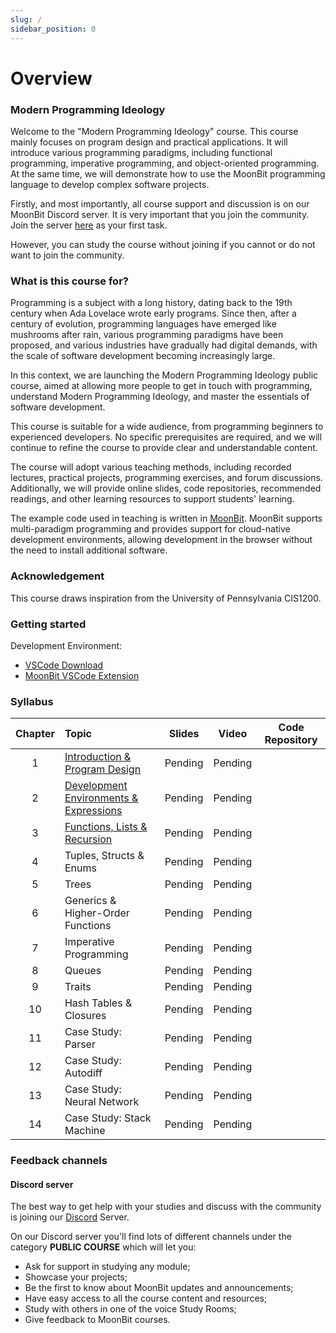 ```yaml
---
slug: /
sidebar_position: 0
---
```


# Overview

### Modern Programming Ideology

Welcome to the "Modern Programming Ideology" course. This course mainly focuses on program design and practical applications. It will introduce various programming paradigms, including functional programming, imperative programming, and object-oriented programming. At the same time, we will demonstrate how to use the MoonBit programming language to develop complex software projects.

Firstly, and most importantly, all course support and discussion is on our MoonBit Discord server. It is very important that you join the community. Join the server [here](https://discord.gg/dnCme9Un2w) as your first task.

However, you can study the course without joining if you cannot or do not want to join the community.

### What is this course for?

Programming is a subject with a long history, dating back to the 19th century when Ada Lovelace wrote early programs. Since then, after a century of evolution, programming languages have emerged like mushrooms after rain, various programming paradigms have been proposed, and various industries have gradually had digital demands, with the scale of software development becoming increasingly large.

In this context, we are launching the Modern Programming Ideology public course, aimed at allowing more people to get in touch with programming, understand Modern Programming Ideology, and master the essentials of software development.

This course is suitable for a wide audience, from programming beginners to experienced developers. No specific prerequisites are required, and we will continue to refine the course to provide clear and understandable content.

The course will adopt various teaching methods, including recorded lectures, practical projects, programming exercises, and forum discussions. Additionally, we will provide online slides, code repositories, recommended readings, and other learning resources to support students' learning.

The example code used in teaching is written in [MoonBit](https://moonbitlang.com/). MoonBit supports multi-paradigm programming and provides support for cloud-native development environments, allowing development in the browser without the need to install additional software.

### Acknowledgement

This course draws inspiration from the University of Pennsylvania CIS1200.

### Getting started

Development Environment:

- [VSCode Download](https://code.visualstudio.com/Download)
- [MoonBit VSCode Extension](https://marketplace.visualstudio.com/items?itemName=moonbit.moonbit-lang&ssr=false#overview)

### Syllabus

| Chapter | Topic | Slides | Video | Code Repository |
| :-: | :- | :-: | :-: | :-: |
| 1 | [Introduction & Program Design](./ch01) | Pending | Pending |  |
| 2 | [Development Environments & Expressions](./ch02) | Pending | Pending |  |
| 3 | [Functions, Lists & Recursion](./ch03) | Pending | Pending |  |
| 4 | Tuples, Structs & Enums | Pending | Pending |  |
| 5 | Trees | Pending | Pending |  |
| 6 | Generics & Higher-Order Functions | Pending | Pending |  |
| 7 | Imperative Programming | Pending | Pending |  |
| 8 | Queues | Pending | Pending |  |
| 9 | Traits | Pending | Pending |  |
| 10 | Hash Tables & Closures | Pending | Pending |  |
| 11 | Case Study: Parser | Pending | Pending |  |
| 12 | Case Study: Autodiff | Pending | Pending |  |
| 13 | Case Study: Neural Network | Pending | Pending |  |
| 14 | Case Study: Stack Machine | Pending | Pending |  |

### Feedback channels

#### Discord server

The best way to get help with your studies and discuss with the community is joining our [Discord](https://discord.gg/dnCme9Un2w) Server.

On our Discord server you'll find lots of different channels under the category **PUBLIC COURSE** which will let you:

- Ask for support in studying any module;
- Showcase your projects;
- Be the first to know about MoonBit updates and announcements;
- Have easy access to all the course content and resources;
- Study with others in one of the voice Study Rooms;
- Give feedback to MoonBit courses.